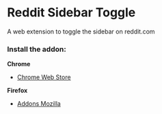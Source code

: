 # Reddit Sidebar Toggle

A web extension to toggle the sidebar on reddit.com


### Install the addon:


**Chrome**

- [Chrome Web Store](https://chrome.google.com/webstore/detail/reddit-sidebar-toggle/haoffdjocncdbjehkpphfhdppbopmhnd)


**Firefox**

- [Addons Mozilla](https://addons.mozilla.org/en-US/firefox/addon/reddit-sidebar-toggle/)
